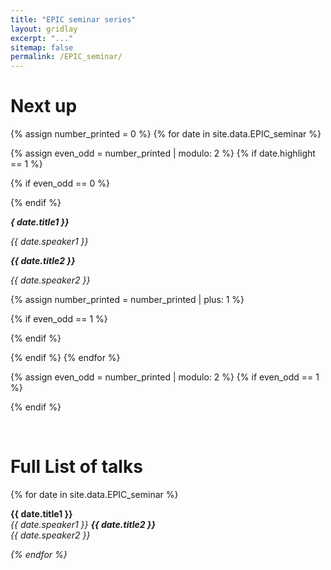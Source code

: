 ```yaml
---
title: "EPIC seminar series"
layout: gridlay
excerpt: "..."
sitemap: false
permalink: /EPIC_seminar/
---
```


# Next up

{% assign number_printed = 0 %}
{% for date in site.data.EPIC_seminar %}

{% assign even_odd = number_printed | modulo: 2 %}
{% if date.highlight == 1 %}

{% if even_odd == 0 %}
<div class="row">
{% endif %}

<div class="col-sm-6 clearfix">
 <div class="well">
  <meta charset="utf-8"> 
  <p><em><b>{ date.title1 }}</b></em></p>
  <p><em>{{ date.speaker1 }}</em></p>
  <p><em><b>{{ date.title2 }}</b></em></p>
  <p><em>{{ date.speaker2 }}</em></p>
  </div>
</div>

{% assign number_printed = number_printed | plus: 1 %}

{% if even_odd == 1 %}
</div>
{% endif %}

{% endif %}
{% endfor %}

{% assign even_odd = number_printed | modulo: 2 %}
{% if even_odd == 1 %}
</div>
{% endif %}

<p> &nbsp; </p>


# Full List of talks

{% for date in site.data.EPIC_seminar %}
  
  <b>{{ date.title1 }} </b> <br />
  <em>{{ date.speaker1 }} 
  <b>{{ date.title2 }} </b> <br />
  <em>{{ date.speaker2 }} </em><br />
  
{% endfor %}
